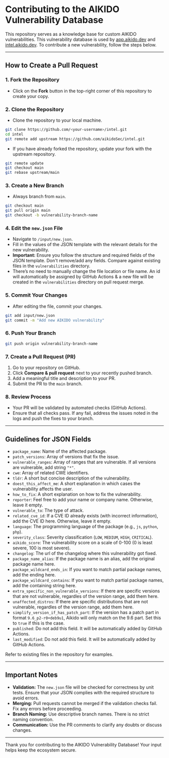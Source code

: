 # Contributing to the AIKIDO Vulnerability Database

This repository serves as a knowledge base for custom AIKIDO vulnerabilities. This vulnerability database is used by [app.aikido.dev](https://app.aikido.dev) and [intel.aikido.dev](https://intel.aikido.dev). To contribute a new vulnerability, follow the steps below.

---

## How to Create a Pull Request

### 1. **Fork the Repository**
- Click on the **Fork** button in the top-right corner of this repository to create your copy.

### 2. **Clone the Repository**
- Clone the repository to your local machine.
```bash
git clone https://github.com/<your-username>/intel.git
cd intel
git remote add upstream https://github.com/aikidoSec/intel.git
```

- If you have already forked the repository, update your fork with the upstream repository.
```bash
git remote update
git checkout main
git rebase upstream/main
```

### 3. **Create a New Branch**
- Always branch from `main`.
```bash
git checkout main
git pull origin main
git checkout -b vulnerability-branch-name
```

### 4. **Edit the `new.json` File**
- Navigate to `/input/new.json`.
- Fill in the values of the JSON template with the relevant details for the new vulnerability.
- **Important:** Ensure you follow the structure and required fields of the JSON template. Don't remove/add any fields. Compare against existing files in the `vulnerabilities` directory.
- There’s no need to manually change the file location or file name. An id will automatically be assigned by GitHub Actions & a new file will be created in the `vulnerabilities` directory on pull request merge.

### 5. **Commit Your Changes**
- After editing the file, commit your changes.
```bash
git add input/new.json
git commit -m "Add new AIKIDO vulnerability"
```

### 6. **Push Your Branch**
```bash
git push origin vulnerability-branch-name
```

### 7. **Create a Pull Request (PR)**
1. Go to your repository on GitHub.
2. Click **Compare & pull request** next to your recently pushed branch.
3. Add a meaningful title and description to your PR.
4. Submit the PR to the `main` branch.

### 8. **Review Process**
- Your PR will be validated by automated checks (GitHub Actions).
- Ensure that all checks pass. If any fail, address the issues noted in the logs and push the fixes to your branch.

---

## Guidelines for JSON Fields

- `package_name`: Name of the affected package.
- `patch_versions`: Array of versions that fix the issue.
- `vulnerable_ranges`: Array of ranges that are vulnerable. If all versions are vulnerable, add string `"*"`.
- `cwe`: Array of related CWE identifiers.
- `tldr`: A short but concise description of the vulnerability.
- `doest_this_affect_me`: A short explanation in which cases the vulnerability affects the user.
- `how_to_fix`: A short explanation on how to fix the vulnerability.
- `reporter`: Feel free to add your name or company name. Otherwise, leave it empty.
- `vulnerable_to`: The type of attack.
- `related_cve_id`: If a CVE ID already exists (with incorrect information), add the CVE ID here. Otherwise, leave it empty.
- `language`: The programming language of the package (e.g., `js`, `python`, `php`).
- `severity_class`: Severity classification (`LOW`, `MEDIUM`, `HIGH`, `CRITICAL`).
- `aikido_score`: The vulnerability score on a scale of 0-100 (0 is least severe, 100 is most severe).
- `changelog`: The url of the changelog where this vulnerability got fixed.
- `package_name_alias`: If the package name is an alias, add the original package name here.
- `package_wildcard_ends_in`: If you want to match partial package names, add the ending here.
- `package_wildcard_contains`: If you want to match partial package names, add the containing string here.
- `extra_specific_non_vulnerable_versions`: If there are specific versions that are not vulnerable, regardles of the version range, add them here.
- `unaffected_distros`: If there are specific distributions that are not vulnerable, regardles of the version range, add them here.
- `simplify_version_if_has_patch_part`: If the version has a patch part in format `9.6_p2-r0+deb9u1`, Aikido will only match on the 9.6 part. Set this to `true` if this is the case.
- `published`: Do not add this field. It will be automatically added by GitHub Actions.
- `last_modified`: Do not add this field. It will be automatically added by GitHub Actions.

Refer to existing files in the repository for examples.

---

## Important Notes

- **Validation:** The `new.json` file will be checked for correctness by unit tests. Ensure that your JSON complies with the required structure to avoid errors.
- **Merging:** Pull requests cannot be merged if the validation checks fail. Fix any errors before proceeding.
- **Branch Naming:** Use descriptive branch names. There is no strict naming convention.
- **Communication:** Use the PR comments to clarify any doubts or discuss changes.

---

Thank you for contributing to the AIKIDO Vulnerability Database! Your input helps keep the ecosystem secure.
